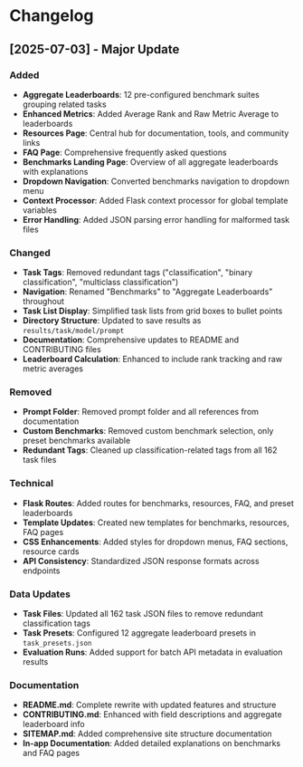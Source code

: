 # Changelog

## [2025-07-03] - Major Update

### Added
- **Aggregate Leaderboards**: 12 pre-configured benchmark suites grouping related tasks
- **Enhanced Metrics**: Added Average Rank and Raw Metric Average to leaderboards
- **Resources Page**: Central hub for documentation, tools, and community links
- **FAQ Page**: Comprehensive frequently asked questions
- **Benchmarks Landing Page**: Overview of all aggregate leaderboards with explanations
- **Dropdown Navigation**: Converted benchmarks navigation to dropdown menu
- **Context Processor**: Added Flask context processor for global template variables
- **Error Handling**: Added JSON parsing error handling for malformed task files

### Changed
- **Task Tags**: Removed redundant tags ("classification", "binary classification", "multiclass classification")
- **Navigation**: Renamed "Benchmarks" to "Aggregate Leaderboards" throughout
- **Task List Display**: Simplified task lists from grid boxes to bullet points
- **Directory Structure**: Updated to save results as `results/task/model/prompt`
- **Documentation**: Comprehensive updates to README and CONTRIBUTING files
- **Leaderboard Calculation**: Enhanced to include rank tracking and raw metric averages

### Removed
- **Prompt Folder**: Removed prompt folder and all references from documentation
- **Custom Benchmarks**: Removed custom benchmark selection, only preset benchmarks available
- **Redundant Tags**: Cleaned up classification-related tags from all 162 task files

### Technical
- **Flask Routes**: Added routes for benchmarks, resources, FAQ, and preset leaderboards
- **Template Updates**: Created new templates for benchmarks, resources, FAQ pages
- **CSS Enhancements**: Added styles for dropdown menus, FAQ sections, resource cards
- **API Consistency**: Standardized JSON response formats across endpoints

### Data Updates
- **Task Files**: Updated all 162 task JSON files to remove redundant classification tags
- **Task Presets**: Configured 12 aggregate leaderboard presets in `task_presets.json`
- **Evaluation Runs**: Added support for batch API metadata in evaluation results

### Documentation
- **README.md**: Complete rewrite with updated features and structure
- **CONTRIBUTING.md**: Enhanced with field descriptions and aggregate leaderboard info
- **SITEMAP.md**: Added comprehensive site structure documentation
- **In-app Documentation**: Added detailed explanations on benchmarks and FAQ pages